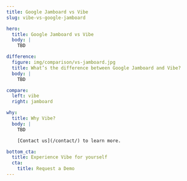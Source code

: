 ```yaml
---
title: Google Jamboard vs Vibe
slug: vibe-vs-google-jamboard

hero:
  title: Google Jamboard vs Vibe
  body: |
    TBD

difference:
  figure: img/comparison/vs-jamboard.jpg
  title: What’s the difference between Google Jamboard and Vibe?
  body: |
    TBD

compare:
  left: vibe
  right: jamboard

why:
  title: Why Vibe?
  body: |
    TBD

    [Contact us](/contact/) to learn more.

bottom_cta:
  title: Experience Vibe for yourself
  cta:
    title: Request a Demo
---
```

